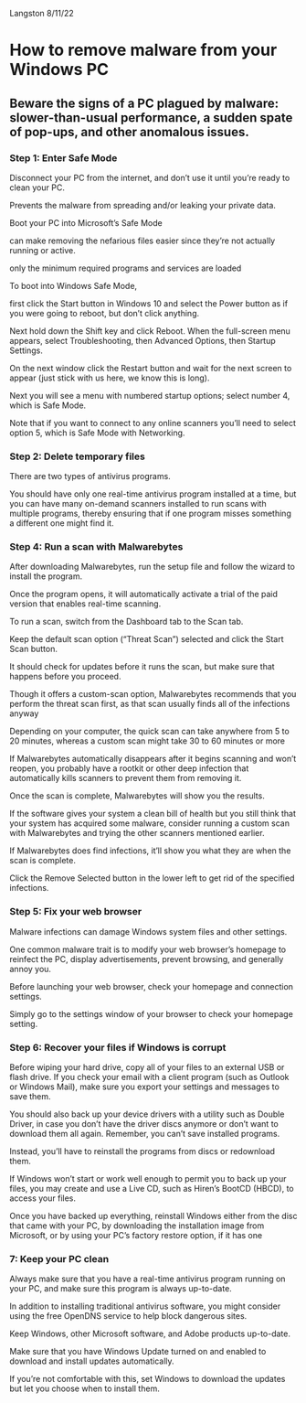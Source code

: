 Langston
8/11/22
# How to remove malware from your Windows PC

## Beware the signs of a PC plagued by malware: slower-than-usual performance, a sudden spate of pop-ups, and other anomalous issues.


### Step 1: Enter Safe Mode

Disconnect your PC from the internet, and don’t use it until you’re ready to clean your PC.

Prevents the malware from spreading and/or leaking your private data.

Boot your PC into Microsoft’s Safe Mode

can make removing the nefarious files easier since they’re not actually running or active. 

only the minimum required programs and services are loaded

To boot into Windows Safe Mode, 

first click the Start button in Windows 10 and select the Power button as if you were going to reboot, but don’t click anything. 

Next hold down the Shift key and click Reboot. When the full-screen menu appears, select Troubleshooting, then Advanced Options, then Startup Settings. 

On the next window click the Restart button and wait for the next screen to appear (just stick with us here, we know this is long). 

Next you will see a menu with numbered startup options; select number 4, which is Safe Mode. 

Note that if you want to connect to any online scanners you’ll need to select option 5, which is Safe Mode with Networking. 

### Step 2: Delete temporary files

There are two types of antivirus programs.

You should have only one real-time antivirus program installed at a time, but you can have many on-demand scanners installed to run scans with multiple programs, thereby ensuring that if one program misses something a different one might find it.


### Step 4: Run a scan with Malwarebytes

After downloading Malwarebytes, run the setup file and follow the wizard to install the program.

Once the program opens, it will automatically activate a trial of the paid version that enables real-time scanning.

To run a scan, switch from the Dashboard tab to the Scan tab. 

Keep the default scan option (“Threat Scan”) selected and click the Start Scan button. 

It should check for updates before it runs the scan, but make sure that happens before you proceed.

Though it offers a custom-scan option, Malwarebytes recommends that you perform the threat scan first, as that scan usually finds all of the infections anyway

Depending on your computer, the quick scan can take anywhere from 5 to 20 minutes, whereas a custom scan might take 30 to 60 minutes or more

If Malwarebytes automatically disappears after it begins scanning and won’t reopen, you probably have a rootkit or other deep infection that automatically kills scanners to prevent them from removing it. 

Once the scan is complete, Malwarebytes will show you the results. 

If the software gives your system a clean bill of health but you still think that your system has acquired some malware, consider running a custom scan with Malwarebytes and trying the other scanners mentioned earlier.

If Malwarebytes does find infections, it’ll show you what they are when the scan is complete. 

Click the Remove Selected button in the lower left to get rid of the specified infections.


### Step 5: Fix your web browser

Malware infections can damage Windows system files and other settings. 

One common malware trait is to modify your web browser’s homepage to reinfect the PC, display advertisements, prevent browsing, and generally annoy you.

Before launching your web browser, check your homepage and connection settings. 

Simply go to the settings window of your browser to check your homepage setting.


### Step 6: Recover your files if Windows is corrupt

Before wiping your hard drive, copy all of your files to an external USB or flash drive. If you check your email with a client program (such as Outlook or Windows Mail), make sure you export your settings and messages to save them. 

You should also back up your device drivers with a utility such as Double Driver, in case you don’t have the driver discs anymore or don’t want to download them all again. Remember, you can’t save installed programs. 

Instead, you’ll have to reinstall the programs from discs or redownload them.

If Windows won’t start or work well enough to permit you to back up your files, you may create and use a Live CD, such as Hiren’s BootCD (HBCD), to access your files.

Once you have backed up everything, reinstall Windows either from the disc that came with your PC, by downloading the installation image from Microsoft, or by using your PC’s factory restore option, if it has one


### 7: Keep your PC clean

Always make sure that you have a real-time antivirus program running on your PC, and make sure this program is always up-to-date.

In addition to installing traditional antivirus software, you might consider using the free OpenDNS service to help block dangerous sites. 

Keep Windows, other Microsoft software, and Adobe products up-to-date. 

Make sure that you have Windows Update turned on and enabled to download and install updates automatically. 

If you’re not comfortable with this, set Windows to download the updates but let you choose when to install them. 

